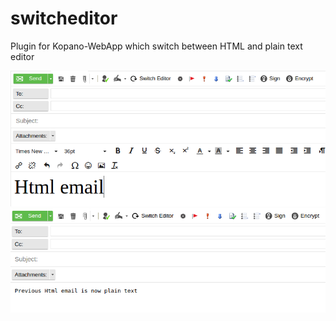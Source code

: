# switcheditor
Plugin for Kopano-WebApp which switch between HTML and plain text editor

![Alt text](/img/html.png?raw=true "HTML")
![Alt text](/img/plaintext.png?raw=true "Plain Text")
